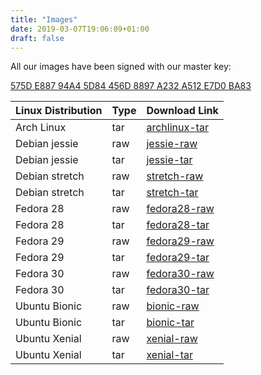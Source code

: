 ```yaml
---
title: "Images"
date: 2019-03-07T19:06:09+01:00
draft: false
---
```


All our images have been signed with our master key:

[575D E887 94A4 5D84 456D  8897 A232 A512 E7D0 BA83](https://nspawn.org/storage/masterkey.pgp)


| Linux Distribution | Type | Download Link |
| ------------------ | ---- | ------------- |
| Arch Linux         | tar  | [archlinux-tar](/storage/archlinux/archlinux/tar/image.tar.xz)              |
| Debian jessie      | raw  | [jessie-raw](/storage/debian/jessie/raw/image.raw.xz) | 
| Debian jessie      | tar  | [jessie-tar](/storage/debian/jessie/tar/image.tar.xz) | 
| Debian stretch     | raw  | [stretch-raw](/storage/debian/stretch/raw/image.raw.xz) | 
| Debian stretch     | tar  | [stretch-tar](/storage/debian/stretch/tar/image.tar.xz) | 
| Fedora 28          | raw  | [fedora28-raw](/storage/fedora/28/raw/image.raw.xz)              |
| Fedora 28          | tar  | [fedora28-tar](/storage/fedora/28/tar/image.tar.xz)              |
| Fedora 29          | raw  | [fedora29-raw](/storage/fedora/29/raw/image.raw.xz)              |
| Fedora 29          | tar  | [fedora29-tar](/storage/fedora/29/tar/image.tar.xz)              |
| Fedora 30          | raw  | [fedora30-raw](/storage/fedora/30/raw/image.raw.xz)              |
| Fedora 30          | tar  | [fedora30-tar](/storage/fedora/30/tar/image.tar.xz)              |
| Ubuntu Bionic      | raw  | [bionic-raw](/storage/ubuntu/bionic/raw/image.raw.xz)              |
| Ubuntu Bionic      | tar  | [bionic-tar](/storage/ubuntu/bionic/tar/image.tar.xz)              |
| Ubuntu Xenial      | raw  | [xenial-raw](/storage/ubuntu/xenial/raw/image.raw.xz)              |
| Ubuntu Xenial      | tar  | [xenial-tar](/storage/ubuntu/xenial/tar/image.tar.xz)              |
